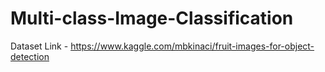 # Multi-class-Image-Classification

Dataset Link - https://www.kaggle.com/mbkinaci/fruit-images-for-object-detection
